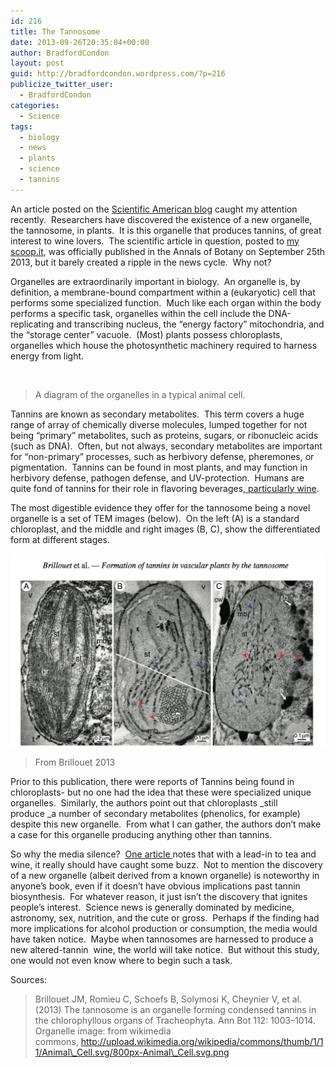 ```yaml
---
id: 216
title: The Tannosome
date: 2013-09-26T20:35:04+00:00
author: BradfordCondon
layout: post
guid: http://bradfordcondon.wordpress.com/?p=216
publicize_twitter_user:
  - BradfordCondon
categories:
  - Science
tags:
  - biology
  - news
  - plants
  - science
  - tannins
---
```

An article posted on the [Scientific American blog](http://blogs.scientificamerican.com/food-matters/2013/09/20/tannosomes-and-the-trickle-around-effect/) caught my attention recently.  Researchers have discovered the existence of a new organelle, the tannosome, in plants.  It is this organelle that produces tannins, of great interest to wine lovers.  The scientific article in question, posted to [my scoop.it](http://sco.lt/5b1zST), was officially published in the Annals of Botany on September 25th 2013, but it barely created a ripple in the news cycle.  Why not?

Organelles are extraordinarily important in biology.  An organelle is, by definition, a membrane-bound compartment within a (eukaryotic) cell that performs some specialized function.  Much like each organ within the body performs a specific task, organelles within the cell include the DNA-replicating and transcribing nucleus, the &#8220;energy factory&#8221; mitochondria, and the &#8220;storage center&#8221; vacuole.  (Most) plants possess chloroplasts, organelles which house the photosynthetic machinery required to harness energy from light.

<img class=" " src="https://i1.wp.com/upload.wikimedia.org/wikipedia/commons/thumb/1/11/Animal_Cell.svg/800px-Animal_Cell.svg.png?resize=560%2C323" alt="" data-recalc-dims="1" />

>A diagram of the organelles in a typical animal cell.

Tannins are known as secondary metabolites.  This term covers a huge range of array of chemically diverse molecules, lumped together for not being &#8220;primary&#8221; metabolites, such as proteins, sugars, or ribonucleic acids (such as DNA).  Often, but not always, secondary metabolites are important for &#8220;non-primary&#8221; processes, such as herbivory defense, pheremones, or pigmentation.  Tannins can be found in most plants, and may function in herbivory defense, pathogen defense, and UV-protection.  Humans are quite fond of tannins for their role in flavoring beverages[, particularly wine](http://winefolly.com/review/what-are-tannins-in-wine/).

The most digestible evidence they offer for the tannosome being a novel organelle is a set of TEM images (below).  On the left (A) is a standard chloroplast, and the middle and right images (B, C), show the differentiated form at different stages.


![<img id="i-240" src="https://i0.wp.com/www.bradfordcondon.com/wp-content/uploads/2013/09/screen-shot-2013-09-26-at-3-48-04-pm.png?resize=650%2C398" alt="Image" data-recalc-dims="1" />](/wp-content/uploads/2013/09/screen-shot-2013-09-26-at-3-48-04-pm.png)

>From Brillouet 2013

Prior to this publication, there were reports of Tannins being found in chloroplasts- but no one had the idea that these were specialized unique organelles.  Similarly, the authors point out that chloroplasts _still produce _a number of secondary metabolites (phenolics, for example) despite this new organelle.  From what I can gather, the authors don&#8217;t make a case for this organelle producing anything other than tannins.

So why the media silence?  [One article ](http://blogs.scientificamerican.com/food-matters/2013/09/20/tannosomes-and-the-trickle-around-effect/)notes that with a lead-in to tea and wine, it really should have caught some buzz.  Not to mention the discovery of a new organelle (albeit derived from a known organelle) is noteworthy in anyone&#8217;s book, even if it doesn&#8217;t have obvious implications past tannin biosynthesis.  For whatever reason, it just isn&#8217;t the discovery that ignites people&#8217;s interest.  Science news is generally dominated by medicine, astronomy, sex, nutrition, and the cute or gross.  Perhaps if the finding had more implications for alcohol production or consumption, the media would have taken notice.  Maybe when tannosomes are harnessed to produce a new altered-tannin  wine, the world will take notice.  But without this study, one would not even know where to begin such a task.

Sources:

>Brillouet JM, Romieu C, Schoefs B, Solymosi K, Cheynier V, et al. (2013) The tannosome is an organelle forming condensed tannins in the chlorophyllous organs of Tracheophyta. Ann Bot 112: 1003–1014.
Organelle image: from wikimedia commons, http://upload.wikimedia.org/wikipedia/commons/thumb/1/11/Animal\_Cell.svg/800px-Animal\_Cell.svg.png